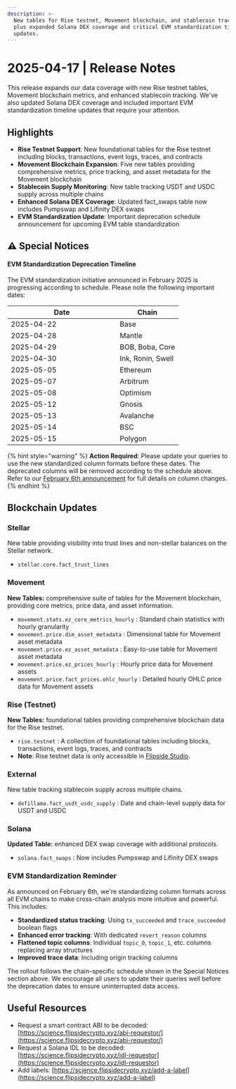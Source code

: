 ```yaml
---
description: >-
  New tables for Rise testnet, Movement blockchain, and stablecoin tracking,
  plus expanded Solana DEX coverage and critical EVM standardization timeline
  updates.
---
```


# 2025-04-17 | Release Notes

This release expands our data coverage with new Rise testnet tables, Movement blockchain metrics, and enhanced stablecoin tracking. We've also updated Solana DEX coverage and included important EVM standardization timeline updates that require your attention.

## Highlights

* **Rise Testnet Support**: New foundational tables for the Rise testnet including blocks, transactions, event logs, traces, and contracts
* **Movement Blockchain Expansion**: Five new tables providing comprehensive metrics, price tracking, and asset metadata for the Movement blockchain
* **Stablecoin Supply Monitoring**: New table tracking USDT and USDC supply across multiple chains
* **Enhanced Solana DEX Coverage**: Updated fact\_swaps table now includes Pumpswap and Lifinity DEX swaps
* **EVM Standardization Update**: Important deprecation schedule announcement for upcoming EVM table standardization

## ⚠️ Special Notices

#### EVM Standardization Deprecation Timeline

The EVM standardization initiative announced in February 2025 is progressing according to schedule. Please note the following important dates:

<table><thead><tr><th width="232.02734375">Date </th><th>Chain </th></tr></thead><tbody><tr><td>2025-04-22</td><td>Base </td></tr><tr><td>2025-04-28</td><td>Mantle</td></tr><tr><td>2025-04-29</td><td>BOB, Boba, Core </td></tr><tr><td>2025-04-30</td><td>Ink, Ronin, Swell </td></tr><tr><td>2025-05-05</td><td>Ethereum </td></tr><tr><td>2025-05-07</td><td>Arbitrum </td></tr><tr><td>2025-05-08</td><td>Optimism</td></tr><tr><td>2025-05-12</td><td>Gnosis </td></tr><tr><td>2025-05-13</td><td>Avalanche </td></tr><tr><td>2025-05-14</td><td>BSC</td></tr><tr><td>2025-05-15</td><td>Polygon</td></tr></tbody></table>

{% hint style="warning" %}
**Action Required**: Please update your queries to use the new standardized column formats before these dates. The deprecated columns will be removed according to the schedule above. Refer to our [February 6th announcement](https://flipsidecrypto.xyz/blog/2025-02-06-evm-blockchain-standardization) for full details on column changes.
{% endhint %}

## Blockchain Updates

### Stellar

New table providing visibility into trust lines and non-stellar balances on the Stellar network.

* `stellar.core.fact_trust_lines`

### Movement

**New Tables:** comprehensive suite of tables for the Movement blockchain, providing core metrics, price data, and asset information.

* `movement.stats.ez_core_metrics_hourly` : Standard chain statistics with hourly granularity
* `movement.price.dim_asset_metadata` : Dimensional table for Movement asset metadata
* `movement.price.ez_asset_metadata` : Easy-to-use table for Movement asset metadata
* `movement.price.ez_prices_hourly` : Hourly price data for Movement assets
* `movement.price.fact_prices.ohlc_hourly` : Detailed hourly OHLC price data for Movement assets

### Rise (Testnet)

**New Tables:** foundational tables providing comprehensive blockchain data for the Rise testnet.

* `rise.testnet` : A collection of foundational tables including blocks, transactions, event logs, traces, and contracts
* **Note**: Rise testnet data is only accessible in [Flipside Studio](https://flipsidecrypto.xyz/studio/).&#x20;

### External

New table tracking stablecoin supply across multiple chains.

* `defillama.fact_usdt_usdc_supply` : Date and chain-level supply data for USDT and USDC

### Solana

**Updated Table:** enhanced DEX swap coverage with additional protocols.

* `solana.fact_swaps` : Now includes Pumpswap and Lifinity DEX swaps

### EVM Standardization Reminder

As announced on February 6th, we're standardizing column formats across all EVM chains to make cross-chain analysis more intuitive and powerful. This includes:

* **Standardized status tracking**: Using `tx_succeeded` and `trace_succeeded` boolean flags
* **Enhanced error tracking**: With dedicated `revert_reason` columns
* **Flattened topic columns**: Individual `topic_0`, `topic_1`, etc. columns replacing array structures
* **Improved trace data**: Including origin tracking columns

The rollout follows the chain-specific schedule shown in the Special Notices section above. We encourage all users to update their queries well before the deprecation dates to ensure uninterrupted data access.



## Useful Resources

* Request a smart contract ABI to be decoded: [https://science.flipsidecrypto.xyz/abi-requestor/](https://science.flipsidecrypto.xyz/abi-requestor/)
* Request a Solana IDL to be decoded: [https://science.flipsidecrypto.xyz/idl-requestor](https://science.flipsidecrypto.xyz/idl-requestor)
* Add labels: [https://science.flipsidecrypto.xyz/add-a-label](https://science.flipsidecrypto.xyz/add-a-label)

